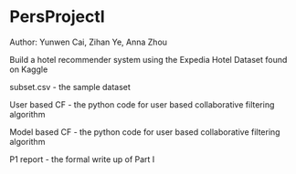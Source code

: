 # PersProjectI
Author: Yunwen Cai, Zihan Ye, Anna Zhou

Build a hotel recommender system using the Expedia Hotel Dataset found on Kaggle

subset.csv - the sample dataset

User based CF - the python code for user based collaborative filtering algorithm

Model based CF - the python code for user based collaborative filtering algorithm

P1 report - the formal write up of Part I
